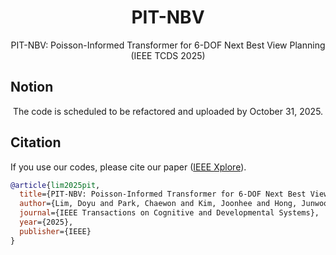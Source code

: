<h1 align="center">PIT-NBV</h2>
<p align="center">PIT-NBV: Poisson-Informed Transformer for 6-DOF Next Best View Planning (IEEE TCDS 2025)</p>

## Notion
<p align="center">The code is scheduled to be refactored and uploaded by October 31, 2025.</p>


## Citation

If you use our codes, please cite our paper ([IEEE Xplore](https://doi.org/10.1109/TCDS.2025.3606221)).

```bibtex
@article{lim2025pit,
  title={PIT-NBV: Poisson-Informed Transformer for 6-DOF Next Best View Planning in 3D Object Reconstruction with Narrow Field of View},
  author={Lim, Doyu and Park, Chaewon and Kim, Joonhee and Hong, Junwoo and Han, Soohee},
  journal={IEEE Transactions on Cognitive and Developmental Systems},
  year={2025},
  publisher={IEEE}
}
